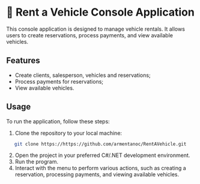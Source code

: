 # 🚗 Rent a Vehicle Console Application
This console application is designed to manage vehicle rentals. It allows users to create reservations, process payments, and view available vehicles.

## Features
- Create clients, salesperson, vehicles and reservations;
- Process payments for reservations;
- View available vehicles.

## Usage
To run the application, follow these steps:

1. Clone the repository to your local machine:
```bash
   git clone https://https://github.com/armentanoc/RentAVehicle.git
```
2. Open the project in your preferred C#/.NET development environment.
3. Run the program.
4. Interact with the menu to perform various actions, such as creating a reservation, processing payments, and viewing available vehicles.
